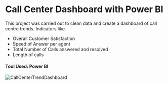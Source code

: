 # Call Center Dashboard with Power BI
This project was carried out to clean data and create a dashboard of call centre trends. Indicators like 
  - Overall Customer Satisfaction
  - Speed of Answer per agent
  - Total Number of Calls answered and resolved
  - Length of calls
#### Tool Used: Power BI 

![CallCenterTrendDashboard](https://github.com/BossLadyZ/CallCenterDashboard/assets/61926118/de21feb9-e7df-4ec9-8789-6906257bba05)
